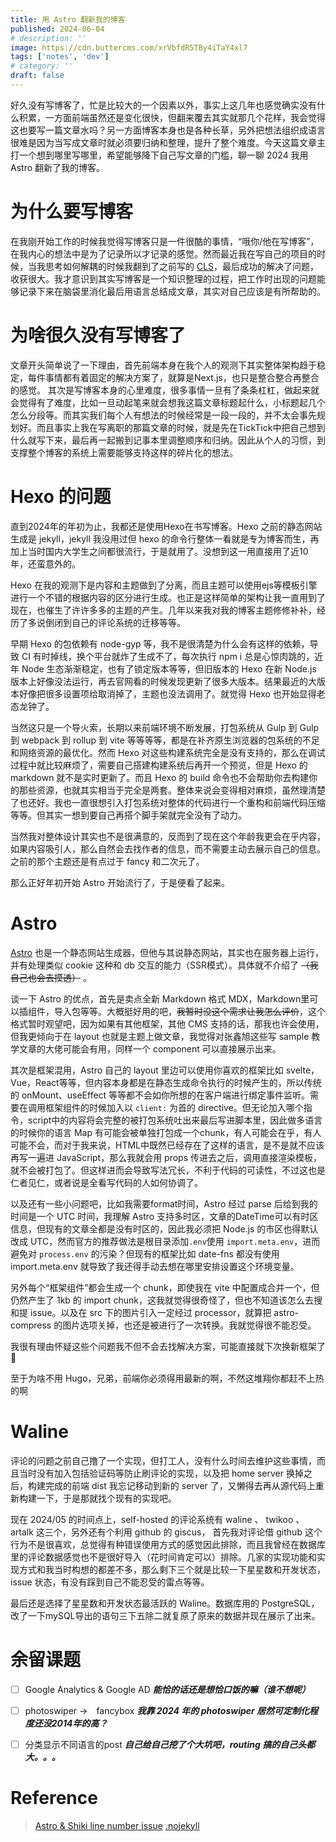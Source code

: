 ```yaml
---
title: 用 Astro 翻新我的博客
published: 2024-06-04
# description: ''
image: https://cdn.buttercms.com/xrVbfdR5TBy4iTaY4xl7
tags: ['notes', 'dev']
# category: ''
draft: false 
---
```


好久没有写博客了，忙是比较大的一个因素以外，事实上这几年也感觉确实没有什么积累，一方面前端虽然还是变化很快，但翻来覆去其实就那几个花样，我会觉得这也要写一篇文章水吗？另一方面博客本身也是各种长草，另外把想法组织成语言很难是因为当写成文章时就必须要归纳和整理，提升了整个难度。今天这篇文章主打一个想到哪里写哪里，希望能够降下自己写文章的门槛，聊一聊 2024 我用 Astro 翻新了我的博客。

<!-- more -->

# 为什么要写博客

在我刚开始工作的时候我觉得写博客只是一件很酷的事情，“哦你/他在写博客”，在我内心的想法中是为了记录所以才记录的感觉。然而最近我在写自己的项目的时候，当我思考如何解耦的时候我翻到了之前写的 [CLS](/2020/06/cls/)，最后成功的解决了问题，收获很大。我才意识到其实写博客是一个知识整理的过程，把工作时出现的问题能够记录下来在脑袋里消化最后用语言总结成文章，其实对自己应该是有所帮助的。

# 为啥很久没有写博客了

文章开头简单说了一下理由，首先前端本身在我个人的观测下其实整体架构趋于稳定，每件事情都有着固定的解决方案了，就算是Next.js，也只是整合整合再整合的感觉。
其次是写博客本身的心里难度，很多事情一旦有了条条杠杠，做起来就会觉得有了难度，比如一旦动起笔来就会想我这篇文章标题起什么，小标题起几个怎么分段等。而其实我们每个人有想法的时候经常是一段一段的，并不太会事先规划好。而且事实上我在写离职的那篇文章的时候，就是先在TickTick中把自己想到什么就写下来，最后再一起搬到记事本里调整顺序和归纳。因此从个人的习惯，到支撑整个博客的系统上需要能够支持这样的碎片化的想法。

# Hexo 的问题

直到2024年的年初为止，我都还是使用Hexo在书写博客。Hexo 之前的静态网站生成是 jekyll，jekyll 我没用过但 hexo 的命令行整体一看就是专为博客而生，再加上当时国内大学生之间都很流行，于是就用了。没想到这一用直接用了近10年，还蛮意外的。

Hexo 在我的观测下是内容和主题做到了分离，而且主题可以使用ejs等模板引擎进行一个不错的根据内容的区分进行生成。也正是这样简单的架构让我一直用到了现在，也催生了许许多多的主题的产生。几年以来我对我的博客主题修修补补，经历了多说倒闭到自己的评论系统的迁移等等。

早期 Hexo 的包依赖有 node-gyp 等，我不是很清楚为什么会有这样的依赖，导致 CI 有时掉线，换个平台就炸了生成不了，每次执行 npm i 总是心惊肉跳的，近年 Node 生态渐渐稳定，也有了锁定版本等等，但旧版本的 Hexo 在新 Node.js 版本上好像没法运行，再去官网看的时候发现更新了很多大版本。结果最近的大版本好像把很多设置项给取消掉了，主题也没法调用了。就觉得 Hexo 也开始显得老态龙钟了。

当然这只是一个导火索，长期以来前端环境不断发展，打包系统从 Gulp 到 Gulp 到 webpack 到 rollup 到 vite 等等等等，都是在补齐原生浏览器的包系统的不足和网络资源的最优化。然而 Hexo 对这些构建系统完全是没有支持的，那么在调试过程中就比较麻烦了，需要自己搭建构建系统后再开一个预览，但是 Hexo 的 markdown 就不是实时更新了。而且 Hexo 的 build 命令也不会帮助你去构建你的那些资源，也就其实相当于完全是两套。整体来说会变得相对麻烦，虽然理清楚了也还好。我也一直很想引入打包系统对整体的代码进行一个重构和前端代码压缩等等。但其实一想到要自己再搭个脚手架就完全没有了动力。

当然我对整体设计其实也不是很满意的，反而到了现在这个年龄我更会在乎内容，如果内容吸引人，那么自然会去找作者的信息，而不需要主动去展示自己的信息。之前的那个主题还是有点过于 fancy 和二次元了。

那么正好年初开始 Astro 开始流行了，于是便看了起来。

# Astro

[Astro](https://astro.build/) 也是一个静态网站生成器，但他与其说静态网站，其实也在服务器上运行，并有处理类似 cookie 这种和 db 交互的能力（SSR模式）。具体就不介绍了 ~~（我自己也会去摸透）~~  。

谈一下 Astro 的优点，首先是卖点全新 Markdown 格式 MDX，Markdown里可以插组件，导入包等等。大概挺好用的吧，~~我暂时没这个需求让我怎么评价~~，这个格式暂时观望吧，因为如果有其他框架，其他 CMS 支持的话，那我也许会使用，但我更倾向于在 layout 也就是主题上做文章，我觉得对张鑫旭这些写 sample 教学文章的大佬可能会有用，同样一个 component 可以直接展示出来。

其次是框架混用，Astro 自己的 layout 里边可以使用你喜欢的框架比如 svelte，Vue，React等等，但内容本身都是在静态生成命令执行的时候产生的，所以传统的 onMount、useEffect 等等都不会如你所想的在客户端进行绑定事件监听。需要在调用框架组件的时候加入以 `client:` 为首的 directive。但无论加入哪个指令，script中的内容将会完整的被打包系统吐出来最后写进脚本里，因此做多语言的时候你的语言 Map 有可能会被单独打包成一个chunk，有人可能会在乎，有人可能不会，而对于我来说，HTML中既然已经存在了这样的语言，是不是就不应该再写一遍进 JavaScript，那么我就会用 props 传进去之后，调用直接渲染模板，就不会被打包了。但这样进而会导致写法冗长，不利于代码的可读性，不过这也是仁者见仁，或者说是全看写代码的人如何协调了。

以及还有一些小问题吧，比如我需要format时间，Astro 经过 parse 后给到我的时间是一个 UTC 时间，我理解 Astro 支持多时区，文章的DateTime可以有时区信息，但现有的文章全都是没有时区的，因此我必须把 Node.js 的市区也得默认改成 UTC，然而官方的推荐做法是根目录添加`.env`使用 `import.meta.env`，进而避免对 `process.env` 的污染？但现有的框架比如 date-fns 都没有使用 import.meta.env 就导致了我还得手动去想在哪里安排设置这个环境变量。


另外每个“框架组件”都会生成一个 chunk，即使我在 vite 中配置成合并一个，但仍然产生了 1kb 的 import chunk，这我就觉得很奇怪了，但也不知道该怎么去搜和提 issue。以及在 src 下的图片引入一定经过 processor，就算把 astro-compress 的图片选项关掉，也还是被进行了一次转换。我就觉得很不能忍受。

我很有理由怀疑这些个问题我不但不会去找解决方案，可能直接就下次换新框架了🌚

至于为啥不用 Hugo，兄弟，前端你必须得用最新的啊，不然这堆翔你都赶不上热的啊

# Waline

评论的问题之前自己撸了一个实现，但打工人，没有什么时间去维护这些事情，而且当时没有加入包括验证码等防止刷评论的实现，以及把 home server 换掉之后，构建完成的前端 dist 我忘记移动到新的 server 了，又懒得去再从源代码上重新构建一下，于是那就找个现有的实现吧。

现在 2024/05 的时间点上，self-hosted 的评论系统有 waline 、 twikoo 、 artalk 这三个，另外还有个利用 github 的 giscus，
首先我对评论借 github 这个行为不是很喜欢，总觉得有种错误使用方式的感觉因此排除，而且我曾经在数据库里的评论数据感觉也不是很好导入（花时间肯定可以）排除。几家的实现功能和实现方式和我当时构想的都差不多，那么剩下三个就是比较一下星星数和开发状态，issue 状态，有没有踩到自己不能忍受的雷点等等。

最后还是选择了星星数和开发状态最活跃的 Waline。数据库用的 PostgreSQL，改了一下mySQL导出的语句三下五除二就复原了原来的数据并现在展示了出来。


# 余留课题

- [ ] Google Analytics & Google AD ***能恰的话还是想恰口饭的嘛（谁不想呢）***
- [ ] photoswiper →　fancybox ***我靠 2024 年的 photoswiper 居然可定制化程度还没2014年的高？***
- [ ] 分类显示不同语言的post ***自己给自己挖了个大坑吧，routing 搞的自己头都大。。。***


# Reference

> [Astro & Shiki line number issue](https://github.com/shikijs/shiki/issues/3)
> [.nojekyll](https://stackoverflow.com/questions/74489844/astro-js-deployment-media-files-not-rendering)

